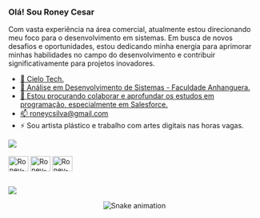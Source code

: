 ### Olá! Sou Roney Cesar 
<p align="left">
Com vasta experiência na área comercial, atualmente estou direcionando meu foco para o desenvolvimento em sistemas. Em busca de novos desafios e oportunidades, estou dedicando minha energia para aprimorar minhas habilidades no campo do desenvolvimento e contribuir significativamente para projetos inovadores.    <a href="https://www.youtube.com/channel/UCViaNBT0SIeiVnZSEEtIfjw?sub_confirmation=1" target="_blank">
</p>

- 🔭 Cielo Tech.
- 🌱 Análise em Desenvolvimento de Sistemas - Faculdade Anhanguera.
- 👯 Estou procurando colaborar e aprofundar os estudos em programação, especialmente em Salesforce.
- 📫 roneycsilva@gmail.com
- ⚡ Sou artista plástico e trabalho com artes digitais nas horas vagas.

<picture>
  <source
    srcset="https://github-readme-stats.vercel.app/api?username=roneycsilva&show_icons=true&theme=dark"
    media="(prefers-color-scheme: dark)"
  />
  <source
    srcset="https://github-readme-stats.vercel.app/api?username=roneycsilva&show_icons=true"
    media="(prefers-color-scheme: light), (prefers-color-scheme: no-preference)"
  />
  <img src="https://github-readme-stats.vercel.app/api?username=roneycsilva&show_icons=true" />
</picture>

<div style="display: inline_block"><br>
  <img align="center" alt="Roney-Salesforce" height="30" width="40" src="https://cdn.jsdelivr.net/gh/devicons/devicon@latest/icons/salesforce/salesforce-original.svg" />
  <img align="center" alt="Roney-Python" height="30" width="40" src="https://cdn.jsdelivr.net/gh/devicons/devicon@latest/icons/python/python-original.svg" />
  <img align="center" alt="Roney-Python" height="30" width="40"src="https://cdn.jsdelivr.net/gh/devicons/devicon@latest/icons/slack/slack-original.svg" />
    
##
<div> 
  <a href="https://www.linkedin.com/in/roneycsilva/" target="_blank"><img src="https://img.shields.io/badge/-LinkedIn-%230077B5?style=for-the-badge&logo=linkedin&logoColor=white" target="_blank"></a> 
<div align="center">

  ![Snake animation](https://github.com/danielbped/danielbped/blob/output/github-contribution-grid-snake.svg)
  
</div>
</div>
</div>
